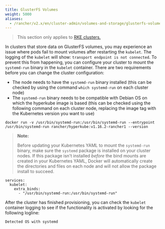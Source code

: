 ```yaml
---
title: GlusterFS Volumes
weight: 5000
aliases:
  - /rancher/v2.x/en/cluster-admin/volumes-and-storage/glusterfs-volumes/
---
```


> This section only applies to [RKE clusters.]({{<baseurl>}}/rancher/v2.5/en/cluster-provisioning/rke-clusters/)

In clusters that store data on GlusterFS volumes, you may experience an issue where pods fail to mount volumes after restarting the `kubelet`. The logging of the `kubelet` will show: `transport endpoint is not connected`. To prevent this from happening, you can configure your cluster to mount the `systemd-run` binary in the `kubelet` container. There are two requirements before you can change the cluster configuration:

- The node needs to have the `systemd-run` binary installed (this can be checked by using the command `which systemd-run` on each cluster node)
- The `systemd-run` binary needs to be compatible with Debian OS on which the hyperkube image is based (this can be checked using the following command on each cluster node, replacing the image tag with the Kubernetes version you want to use)

```
docker run -v /usr/bin/systemd-run:/usr/bin/systemd-run --entrypoint /usr/bin/systemd-run rancher/hyperkube:v1.16.2-rancher1 --version
```

>**Note:**
>
>Before updating your Kubernetes YAML to mount the `systemd-run` binary, make sure the `systemd` package is installed on your cluster nodes. If this package isn't installed _before_ the bind mounts are created in your Kubernetes YAML, Docker will automatically create the directories and files on each node and will not allow the package install to succeed.

```
services:
  kubelet:
    extra_binds:
      - "/usr/bin/systemd-run:/usr/bin/systemd-run"
```

After the cluster has finished provisioning, you can check the `kubelet` container logging to see if the functionality is activated by looking for the following logline:

```
Detected OS with systemd
```